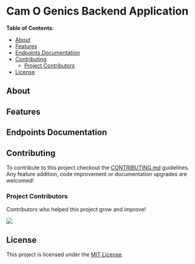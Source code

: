 # Cam O Genics Backend Application

**Table of Contents**:

- [About](#about)
- [Features](#features)
- [Endpoints Documentation](#endpoints-documentation)
- [Contributing](#contributing)
  - [Project Contributors](#project-contributors)
- [License](#license)

## About

## Features

## Endpoints Documentation

## Contributing

To contribute to this project checkout the [CONTRIBUTING.md](/CONTRIBUTING.md) guidelines. Any feature addition, code improvement or documentation upgrades are welcomed!

### Project Contributors

Contributors who helped this project grow and improve!

<a href="https://github.com/kunalkeshan/Cam-O-Genics-Backend/graphs/contributors">
  <img src="https://contrib.rocks/image?repo=kunalkeshan/Cam-O-Genics-Backend" />
</a>

## License

This project is licensed under the [MIT License](/LICENSE).
